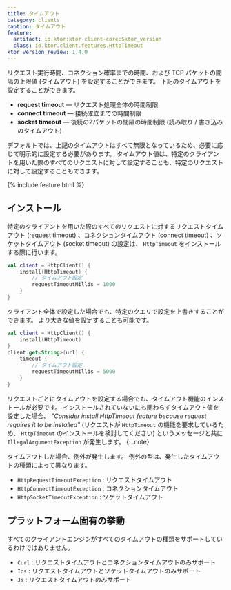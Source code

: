 ```yaml
---
title: タイムアウト
category: clients
caption: タイムアウト
feature:
  artifact: io.ktor:ktor-client-core:$ktor_version
  class: io.ktor.client.features.HttpTimeout
ktor_version_review: 1.4.0
---
```


リクエスト実行時間、コネクション確率までの時間、および TCP パケットの間隔の上限値 (タイムアウト) を設定することができます。
下記のタイムアウトを設定することができます。

* **request timeout** — リクエスト処理全体の時間制限
* **connect timeout** — 接続確立までの時間制限
* **socket timeout** — 後続の2パケットの間隔の時間制限 (読み取り / 書き込みのタイムアウト)

デフォルトでは、上記のタイムアウトはすべて無限となっているため、必要に応じて明示的に設定する必要があります。
タイムアウト値は、特定のクライアントを用いた際のすべてのリクエストに対して設定することも、特定のリクエストに対して設定することもできます。

{% include feature.html %}

## インストール

特定のクライアントを用いた際のすべてのリクエストに対するリクエストタイムアウト (request timeout) 、コネクションタイムアウト (connect timeout) 、ソケットタイムアウト (socket timeout) の設定は、 `HttpTimeout` をインストールする際に行います。

``` kotlin
val client = HttpClient() {
    install(HttpTimeout) {
        // タイムアウト設定
        requestTimeoutMillis = 1000
    }
}
```

クライアント全体で設定した場合でも、特定のクエリで設定を上書きすることができます。
より大きな値を設定することも可能です。

``` kotlin
val client = HttpClient() {
    install(HttpTimeout)
}
client.get<String>(url) {
    timeout {
        // タイムアウト設定
        requestTimeoutMillis = 5000
    }
}
```

リクエストごとにタイムアウトを設定する場合でも、タイムアウト機能のインストールが必要です。
インストールされていないにも関わらずタイムアウト値を設定した場合、 *"Consider install HttpTimeout feature because request requires it to be installed"* (リクエストが `HttpTimeout` の機能を要求しているため、 `HttpTimeout` のインストールを検討してください) というメッセージと共に `IllegalArgumentException` が発生します。
{: .note}

タイムアウトした場合、例外が発生します。
例外の型は、発生したタイムアウトの種類によって異なります。

* `HttpRequestTimeoutException` : リクエストタイムアウト
* `HttpConnectTimeoutException` : コネクションタイムアウト
* `HttpSocketTimeoutException` : ソケットタイムアウト

## プラットフォーム固有の挙動

すべてのクライアントエンジンがすべてのタイムアウトの種類をサポートしているわけではありません。

* `Curl` : リクエストタイムアウトとコネクションタイムアウトのみサポート
* `Ios` : リクエストタイムアウトとソケットタイムアウトのみサポート
* `Js` : リクエストタイムアウトのみサポート
